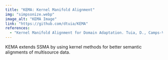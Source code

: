 ```yaml
---
title: "KEMA: Kernel Manifold Alignment"
img: "simpsonize.webp"
image_alt: "KEMA Image"
link: "https://github.com/dtuia/KEMA"
references:
  - "Kernel Manifold Alignment for Domain Adaptation. Tuia, D., Camps-Valls, G. PLoS ONE, 2016."
---
```


KEMA extends SSMA by using kernel methods for better semantic alignments of multisource data.